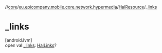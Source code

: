 //[core](../../../index.md)/[eu.epicompany.mobile.core.network.hypermedia](../index.md)/[HalResource](index.md)/[_links](_links.md)

# _links

[androidJvm]\
open val [_links](_links.md): [HalLinks](../-hal-links/index.md)?

